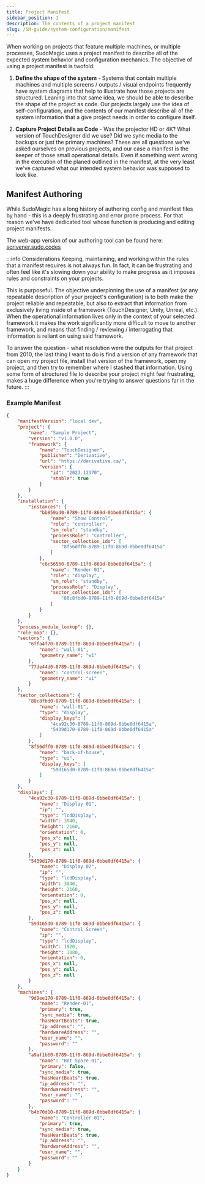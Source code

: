 ```yaml
---
title: Project Manifest
sidebar_position: 1
description: The contents of a project manifest
slug: /SM-guide/system-configuration/manifest
---
```


When working on projects that feature multiple machines, or multiple processes, SudoMagic uses a project manifest to describe all of the expected system behavior and configuration mechanics. The objective of using a project manifest is twofold:

1. **Define the shape of the system** - Systems that contain multiple machines and multiple screens / outputs / visual endpoints frequently have system diagrams that help to illustrate how those projects are structured. Leaning into that same idea, we should be able to describe the shape of the project as code. Our projects largely use the idea of self-configuration, and the contents of our manifest describe all of the system information that a give project needs in order to configure itself.

2. **Capture Project Details as Code** - Was the projector HD or 4K? What version of TouchDesigner did we use? Did we sync media to the backups or just the primary machines? These are all questions we've asked ourselves on previous projects, and our case a manifest is the keeper of those small operational details. Even if something went wrong in the execution of the planed outlined in the manifest, at the very least we've captured what our intended system behavior was supposed to look like.

## Manifest Authoring

While SudoMagic has a long history of authoring config and manifest files by hand - this is a deeply frustrating and error prone process. For that reason we've have dedicated tool whose function is producing and editing project manifests.

The web-app version of our authoring tool can be found here:  
[scrivener.sudo.codes](https://scrivener.sudo.codes)

:::info Considerations
Keeping, maintaining, and working within the rules that a manifest requires is not always fun. In fact, it can be frustrating and often feel like it's slowing down your ability to make progress as it imposes rules and constraints on your projects.

This is purposeful. The objective underpinning the use of a manifest (or any repeatable description of your project's configuration) is to both make the project reliable and repeatable, but also to extract that information from exclusively living inside of a framework (TouchDesigner, Unity, Unreal, etc.). When the operational information lives only in the context of your selected framework it makes the work significantly more difficult to move to another framework, and means that finding / reviewing / interrogating that information is reliant on using said framework.

To answer the question - what resolution were the outputs for that project from 2010, the last thing I want to do is find a version of any framework that can open my project file, install that version of the framework, open my project, and then try to remember where I stashed that information. Using some form of structured file to describe your project might feel frustrating, makes a huge difference when you're trying to answer questions far in the future.
:::

### Example Manifest

```json
{
    "manifestVersion": "local dev",
    "project": {
        "name": "Sample Project",
        "version": "v1.0.0",
        "framework": {
            "name": "TouchDesigner",
            "publisher": "Derivative",
            "url": "https://derivative.ca/",
            "version": {
                "id": "2023.12370",
                "stable": true
            }
        }
    },
    "installation": {
        "instances": {
            "bb859ad0-8789-11f0-869d-0bbe0df6415a": {
                "name": "Show Control",
                "role": "controller",
                "sm_role": "standby",
                "processRole": "Controller",
                "sector_collection_ids": [
                    "8f56dff0-8789-11f0-869d-0bbe0df6415a"
                ]
            },
            "c6c56560-8789-11f0-869d-0bbe0df6415a": {
                "name": "Render 01",
                "role": "display",
                "sm_role": "standby",
                "processRole": "Display",
                "sector_collection_ids": [
                    "80c8fbd0-8789-11f0-869d-0bbe0df6415a"
                ]
            }
        }
    },
    "process_module_lookup": {},
    "role_map": {},
    "sectors": {
        "6ffa4f70-8789-11f0-869d-0bbe0df6415a": {
            "name": "wall-01",
            "geometry_name": "w1"
        },
        "77de44d0-8789-11f0-869d-0bbe0df6415a": {
            "name": "control-screen",
            "geometry_name": "ui"
        }
    },
    "sector_collections": {
        "80c8fbd0-8789-11f0-869d-0bbe0df6415a": {
            "name": "wall-01",
            "type": "display",
            "display_keys": [
                "4ca92c30-8789-11f0-869d-0bbe0df6415a",
                "5439d170-8789-11f0-869d-0bbe0df6415a"
            ]
        },
        "8f56dff0-8789-11f0-869d-0bbe0df6415a": {
            "name": "back-of-house",
            "type": "ui",
            "display_keys": [
                "59d165d0-8789-11f0-869d-0bbe0df6415a"
            ]
        }
    },
    "displays": {
        "4ca92c30-8789-11f0-869d-0bbe0df6415a": {
            "name": "Display 01",
            "ip": "",
            "type": "lcdDisplay",
            "width": 3840,
            "height": 2160,
            "orientation": 0,
            "pos_x": null,
            "pos_y": null,
            "pos_z": null
        },
        "5439d170-8789-11f0-869d-0bbe0df6415a": {
            "name": "Display 02",
            "ip": "",
            "type": "lcdDisplay",
            "width": 3840,
            "height": 2160,
            "orientation": 0,
            "pos_x": null,
            "pos_y": null,
            "pos_z": null
        },
        "59d165d0-8789-11f0-869d-0bbe0df6415a": {
            "name": "Control Screen",
            "ip": "",
            "type": "lcdDisplay",
            "width": 1920,
            "height": 1080,
            "orientation": 0,
            "pos_x": null,
            "pos_y": null,
            "pos_z": null
        }
    },
    "machines": {
        "9d9ee170-8789-11f0-869d-0bbe0df6415a": {
            "name": "Render-01",
            "primary": true,
            "sync_media": true,
            "hasHeartBeats": true,
            "ip_address": "",
            "hardwareAddress": "",
            "user_name": "",
            "password": ""
        },
        "a9af1b60-8789-11f0-869d-0bbe0df6415a": {
            "name": "Hot Spare 01",
            "primary": false,
            "sync_media": true,
            "hasHeartBeats": true,
            "ip_address": "",
            "hardwareAddress": "",
            "user_name": "",
            "password": ""
        },
        "b4b70d10-8789-11f0-869d-0bbe0df6415a": {
            "name": "Controller 01",
            "primary": true,
            "sync_media": true,
            "hasHeartBeats": true,
            "ip_address": "",
            "hardwareAddress": "",
            "user_name": "",
            "password": ""
        }
    }
}
```
